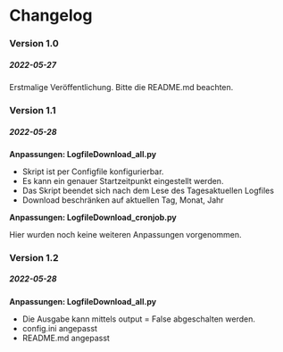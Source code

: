 # Changelog

### Version 1.0
##### 2022-05-27

Erstmalige Veröffentlichung. Bitte die README.md beachten.

### Version 1.1
##### 2022-05-28 

**Anpassungen: LogfileDownload_all.py**

* Skript ist per Configfile konfigurierbar.
* Es kann ein genauer Startzeitpunkt eingestellt werden.
* Das Skript beendet sich nach dem Lese des Tagesaktuellen Logfiles
* Download beschränken auf aktuellen Tag, Monat, Jahr

**Anpassungen: LogfileDownload_cronjob.py**

Hier wurden noch keine weiteren Anpassungen vorgenommen. 

### Version 1.2
##### 2022-05-28 

**Anpassungen: LogfileDownload_all.py**

* Die Ausgabe kann mittels output = False abgeschalten werden.
* config.ini angepasst
* README.md angepasst

